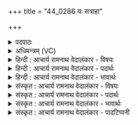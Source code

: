 +++
title = "44_0286 यः सत्राहा"

+++
<details><summary>पदपाठः</summary>

यः꣢। स꣣त्राहा꣢। स꣣त्रा। हा꣢। वि꣡च꣢꣯र्षणिः। वि। च꣣र्षणिः। इन्द्र꣣म्। तम्। हू꣣महे। वय꣢म्। स꣡ह꣢꣯स्रमन्यो। स꣡ह꣢꣯स्र। म꣣न्यो। तुविनृम्ण। तुवि। नृम्ण। सत्पते। सत्। पते। भ꣡व꣢꣯। स꣣म꣡त्सु꣢। स꣣। म꣡त्सु꣢꣯। नः꣣। वृधे꣢। २८६।
</details>

<details><summary>अधिमन्त्रम् (VC)</summary>

- इन्द्रः
- भरद्वाजो बार्हस्पत्यः
- बृहती
- मध्यमः
- ऐन्द्रं काण्डम्
</details>

<details><summary>हिन्दी : आचार्य रामनाथ वेदालंकार - विषयः</summary>

अगले मन्त्र में यह कहा गया है कि कैसे परमेश्वर और राजा को हम पुकारें और उससे क्या याचना करें।
</details>

<details><summary>हिन्दी : आचार्य रामनाथ वेदालंकार - पदार्थः</summary>

पदार्थान्वय -  (यः) जो परमात्मा वा राजा (सत्राहा) सत्य से असत्य का हनन करनेवाला अथवा सत्य व्यवहार करनेवाला और (विचर्षणिः) विशेष रूप से द्रष्टा है, (तम्) उस (इन्द्रम्) दुःख, विघ्न आदि के विदारक तथा सुख एवं ऐश्वर्य के प्रदाता परमात्मा और राजा को (वयम्) हम प्रजाजन (हूमहे) पुकारते हैं। हे (सहस्रमन्यो) पापों और पापियों के विनाशार्थ अनन्त उत्साह को धारण करनेवाले, (तुविनृम्ण) बहुत बली तथा बहुत धनी, (सत्पते) सज्जनों के पालक ! तू (समत्सु) जीवन के संघषों में एवं देवासुरसंग्रामों में (नः) हमारी (वृधे) वृद्धि के लिए (भव) हो ॥४॥ इस मन्त्र में अर्थश्लेष अलङ्कार है ॥४॥
</details>

<details><summary>हिन्दी : आचार्य रामनाथ वेदालंकार - भावार्थः</summary>

भावार्थ -  जैसे ब्रह्माण्ड में परमेश्वर सत्य का हन्ता, सर्वद्रष्टा, पापों को सहन न करनेवाला, बहुत बलवान्, बहुत धनवान् और देवासुरसंग्रामों में देवपुरुषों को विजय दिलानेवाला तथा बढ़ानेवाला है, वैसे ही राष्ट्र में राजा हो ॥४॥
</details>

<details><summary>संस्कृत : आचार्य रामनाथ वेदालंकार - विषयः</summary>

अथ कीदृशं परमेश्वरं राजानं च वयमाह्वयेम किं च तं याचेमहीत्याह।
</details>

<details><summary>संस्कृत : आचार्य रामनाथ वेदालंकार - पदार्थः</summary>

पदार्थान्वय -  (यः) परमात्मा राजा वा (सत्राहा२) सत्रा सत्येन असत्यं हन्ति इति तथाविधः यद्वा, सत्रा सत्येन हन्ति गच्छति व्यवहरतीति सः। सत्रा इति सत्यनाम। निघं० ३।१०। हन हिंसागत्योः। (विचर्षणिः) विशेषेण द्रष्टा च अस्ति। विचर्षणिः इति पश्यतिकर्मसु पठितम्। निघं० ३।११। (तम् इन्द्रम्) विघ्नदुःखादिविदारकं सुखैश्वर्यप्रदं च परमात्मानं राजानं वा (वयम्) प्रजाजनाः (हूमहे) आह्वयामः। ह्वेञ् धातोः ‘बहुलं छन्दसि, अ० २।४।७३’ इति शपो लुकि ‘बहुलं छन्दसि’ अ० ६।१।३४ इति सम्प्रसारणे, पूर्वरूपे ‘हलः’ अ० ६।४।२ इति दीर्घत्वे रूपमिदम्। अत प्रत्यक्षकृतमाह। हे (सहस्रमन्यो३) पापानां पापिनां चोत्सादनार्थम् अनन्तोत्साहयुक्त ! (तुविनृम्ण) बहुबल ! बहुधन ! तुवि इति बहुनाम। निघं० ३।१। नृम्णम् इति बलनाम धननाम च। निघं० २।९, २।१०। (सत्पते) सतां पालक ! त्वम् (समत्सु४) जीवनसंघर्षेषु देवासुरसंग्रामेषु वा। समत्सु इति सङ्ग्रामनामसु पठितम्। निघं० २।१७। ‘समदः समदोः वाऽत्तेः, सम्मदो वा मदतेः’ इति निरुक्तम्। ९।१७। याः प्राप्य क्षत्रियाः संमाद्यन्ति हृष्यन्ति ताः समदः युद्धानि। (नः) अस्माकम् (वृधे) वर्धनाय (भव) वर्त्तस्व ॥४॥ अत्रार्थश्लेषालङ्कारः ॥४॥
</details>

<details><summary>संस्कृत : आचार्य रामनाथ वेदालंकार - भावार्थः</summary>

भावार्थ -  यथा ब्रह्माण्डे परमेश्वरोऽसत्यस्य, हन्ता, सर्वद्रष्टा, पापानामसहनो, बहुबलो, बहुधनः, सतां पालको, देवासुरसंग्रामेषु देवानां विजयप्रदः वर्धयिता च वर्तते तथैव राष्ट्रे राजा भवेत् ॥४॥५
</details>

<details><summary>संस्कृत : आचार्य रामनाथ वेदालंकार - पादटिप्पनी</summary>

टिप्पनी -   १. ऋ० ६।४६।३, ऋषिः शंयुः। ‘सहस्रमन्यो’ इत्यत्र ‘सहस्रमुष्क’ इति पाठः। २. यः सत्येन असत्यं हन्ति। इति ऋ० ४।१७।८ भाष्ये द०। सत्राहा सत्येन हन्ता सर्वदा वा हन्ता शत्रुम्—इति वि०। सर्वेषां शत्रूणां हन्ता—इति भ०। महतां शत्रूणां हन्ता—इति सा०। ३. मन्युः मन्यतेर्दीप्तिकर्मणः क्रोधकर्मणो वा, बहुदीप्ते बहुक्रोध वा—इति वि०। बहुकर्मन्—इति भ०। बहुविधं शत्रुनाशार्थं सहस्रसंख्याककोपयुक्तः, यद्वा मन्युः, क्रतुः सहस्रसंख्याकैः क्रतुभिः पूज्येन्द्र—इति सा०। ४. (समत्सु) धार्मिकाधार्मिकविरोधाख्येषु युद्धेषु इति ऋ० ३।४३।८ भाष्ये द०। ५. दयानन्दर्षिर्मन्त्रमिमम् ऋग्भाष्ये ‘मनुष्याः संग्रामे कथं वर्तेरन्’ इति विषये व्याख्यातवान्।
</details>